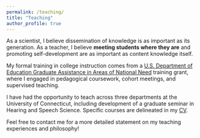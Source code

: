 ```yaml
---
permalink: /teaching/
title: "Teaching"
author_profile: true
---
```


As a scientist, I believe dissemination of knowledge is as important as its generation. As a teacher, I believe **meeting students where they are** and promoting self-development are as important as content knowledge itself.

My formal training in college instruction comes from a [U.S. Department of Education Graduate Assistance in Areas of National Need](https://psychology.uconn.edu/phd/language-and-cognition/gaann-fellowship-program/) training grant, where I engaged in pedagogical coursework, cohort meetings, and supervised teaching.

I have had the opportunity to teach across three departments at the University of Connecticut, including development of a graduate seminar in Hearing and Speech Science. Specific courses are delineated in my [CV](https://shawnncummings.github.io/files/Cummings_CV_090125.pdf).

Feel free to contact me for a more detailed statement on my teaching experiences and philosophy!
